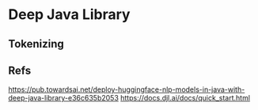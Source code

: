 Deep Java Library
========================

## Tokenizing




## Refs
https://pub.towardsai.net/deploy-huggingface-nlp-models-in-java-with-deep-java-library-e36c635b2053
https://docs.djl.ai/docs/quick_start.html

